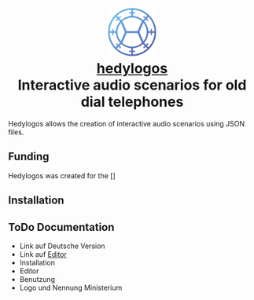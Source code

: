 <h1 align="center" style="border-bottom: none">
    <div>
        <a href="https://www.nocodb.com">
            <img src="misc/logo.png" width="100"/>
            <br>
            hedylogos
        </a>
    </div>
    Interactive audio scenarios for old dial telephones
</h1>


Hedylogos allows the creation of interactive audio scenarios using JSON files.


## Funding

Hedylogos was created for the []


## Installation


## ToDo Documentation

- Link auf Deutsche Version
- Link auf [Editor](https://72nd.github.io/hedylogos/editor/)
- Installation
- Editor
- Benutzung
- Logo und Nennung Ministerium